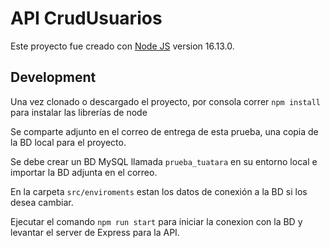 # API CrudUsuarios

Este proyecto fue creado con [Node JS](https://nodejs.org/es/) version 16.13.0.

## Development 

Una vez clonado o descargado el proyecto, por consola correr `npm install` para instalar las librerías de node 

Se comparte adjunto en el correo de entrega de esta prueba, una copia de la BD local para el proyecto.

Se debe crear un BD MySQL llamada `prueba_tuatara` en su entorno local e importar la BD adjunta en el correo.

En la carpeta `src/enviroments` estan los datos de conexión a la BD si los desea cambiar.

Ejecutar el comando `npm run start` para iniciar la conexion con la BD y levantar el server de Express para la API.



